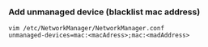 ### Add unmanaged device (blacklist mac address)
```
vim /etc/NetworkManager/NetworkManager.conf
unmanaged-devices=mac:<macAdress>;mac:<madAddress>
```

